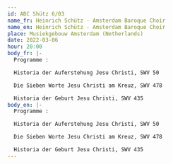 ```yaml
---
id: ABC Shütz 6/03
name_fr: Heinrich Schütz - Amsterdam Baroque Choir
name_en: Heinrich Schütz - Amsterdam Baroque Choir
place: Musiekgebouw Amsterdam (Netherlands)
date: 2022-03-06
hour: 20:00
body_fr: |-
  Programme : 

  Historia der Auferstehung Jesu Christi, SWV 50

  Die Sieben Worte Jesu Christi am Kreuz, SWV 478

  Historia der Geburt Jesu Christi, SWV 435
body_en: |-
  Programme : 

  Historia der Auferstehung Jesu Christi, SWV 50

  Die Sieben Worte Jesu Christi am Kreuz, SWV 478

  Historia der Geburt Jesu Christi, SWV 435
---
```

